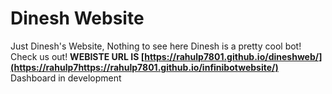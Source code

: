 # Dinesh Website
Just Dinesh's Website, Nothing to see here
Dinesh is a pretty cool bot! Check us out!
**WEBISTE URL IS [https://rahulp7801.github.io/dineshweb/](https://rahulp7https://rahulp7801.github.io/infinibotwebsite/)**
Dashboard in development
